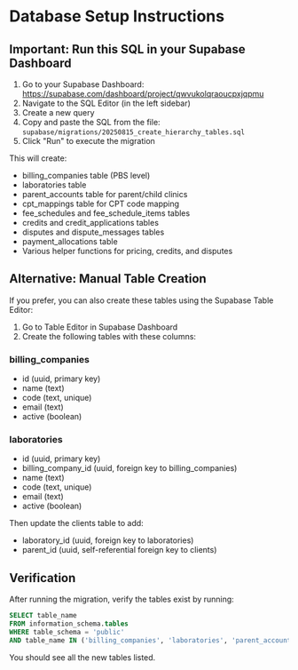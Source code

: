 # Database Setup Instructions

## Important: Run this SQL in your Supabase Dashboard

1. Go to your Supabase Dashboard: https://supabase.com/dashboard/project/qwvukolqraoucpxjqpmu
2. Navigate to the SQL Editor (in the left sidebar)
3. Create a new query
4. Copy and paste the SQL from the file: `supabase/migrations/20250815_create_hierarchy_tables.sql`
5. Click "Run" to execute the migration

This will create:
- billing_companies table (PBS level)
- laboratories table 
- parent_accounts table for parent/child clinics
- cpt_mappings table for CPT code mapping
- fee_schedules and fee_schedule_items tables
- credits and credit_applications tables
- disputes and dispute_messages tables
- payment_allocations table
- Various helper functions for pricing, credits, and disputes

## Alternative: Manual Table Creation

If you prefer, you can also create these tables using the Supabase Table Editor:

1. Go to Table Editor in Supabase Dashboard
2. Create the following tables with these columns:

### billing_companies
- id (uuid, primary key)
- name (text)
- code (text, unique)
- email (text)
- active (boolean)

### laboratories  
- id (uuid, primary key)
- billing_company_id (uuid, foreign key to billing_companies)
- name (text)
- code (text, unique)
- email (text)
- active (boolean)

Then update the clients table to add:
- laboratory_id (uuid, foreign key to laboratories)
- parent_id (uuid, self-referential foreign key to clients)

## Verification

After running the migration, verify the tables exist by running:

```sql
SELECT table_name 
FROM information_schema.tables 
WHERE table_schema = 'public' 
AND table_name IN ('billing_companies', 'laboratories', 'parent_accounts', 'cpt_mappings', 'fee_schedules', 'credits', 'disputes');
```

You should see all the new tables listed.